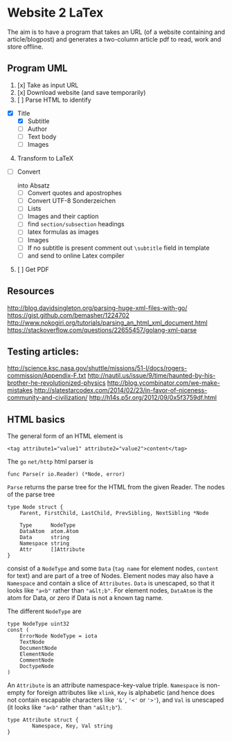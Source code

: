 Website 2 LaTex
===============

The aim is to have a program that takes an URL (of a website containing and
article/blogpost) and generates a two-column article pdf to read, work and
store offline.

Program UML
-----------

1. [x] Take as input URL
2. [x] Download website (and save temporarily)
3. [ ] Parse HTML to identify
  - [x] Title
	- [x] Subtitle
	- [ ] Author
	- [ ] Text body
	- [ ] Images
4. Transform to LaTeX
  - [ ] Convert <p></p> into Absatz
	- [ ] Convert quotes and apostrophes
	- [ ] Convert UTF-8 Sonderzeichen
	- [ ] Lists
	- [ ] Images and their caption
	- [ ] find `section/subsection` headings
	- [ ] latex formulas as images
	- [ ] Images
	- [ ] If no subtitle is present comment out `\subtitle` field in template
	- [ ] and send to online Latex compiler
5. [ ] Get PDF

Resources
---------

http://blog.davidsingleton.org/parsing-huge-xml-files-with-go/
https://gist.github.com/bemasher/1224702
http://www.nokogiri.org/tutorials/parsing_an_html_xml_document.html
https://stackoverflow.com/questions/22655457/golang-xml-parse

Testing articles:
-----------------

http://science.ksc.nasa.gov/shuttle/missions/51-l/docs/rogers-commission/Appendix-F.txt
http://nautil.us/issue/9/time/haunted-by-his-brother-he-revolutionized-physics
http://blog.ycombinator.com/we-make-mistakes
http://slatestarcodex.com/2014/02/23/in-favor-of-niceness-community-and-civilization/
http://h14s.p5r.org/2012/09/0x5f3759df.html

HTML basics
-----------

The general form of an HTML element is 
```
<tag attribute1="value1" attribute2="value2">content</tag>
```
The `go` `net/http` html parser is 
```
func Parse(r io.Reader) (*Node, error)
```
`Parse` returns the parse tree for the HTML from the given Reader. The nodes
of the parse tree
```
type Node struct {
    Parent, FirstChild, LastChild, PrevSibling, NextSibling *Node

    Type      NodeType
    DataAtom  atom.Atom
    Data      string
    Namespace string
    Attr      []Attribute
}
```
consist of a `NodeType` and some `Data` (`tag name` for element nodes,
`content` for text) and are part of a tree of Nodes. Element nodes may also
have a `Namespace` and contain a slice of `Attributes`. `Data` is unescaped,
so that it looks like `"a<b"` rather than `"a&lt;b"`. For element nodes,
`DataAtom` is the atom for Data, or zero if Data is not a known tag name. 

The different `NodeType` are
```
type NodeType uint32
const (
    ErrorNode NodeType = iota
    TextNode
    DocumentNode
    ElementNode
    CommentNode
    DoctypeNode
)
```
An `Attribute` is an attribute namespace-key-value triple. `Namespace` is
non-empty for foreign attributes like `xlink`, `Key` is alphabetic (and hence
does not contain escapable characters like `'&'`, `'<'` or `'>'`), and `Val` is
unescaped (it looks like `"a<b"` rather than `"a&lt;b"`).
```
type Attribute struct {
	    Namespace, Key, Val string
}
```
